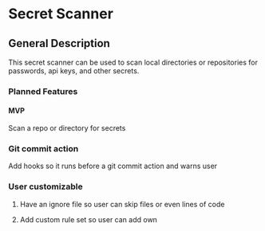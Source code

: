 # Secret Scanner

## General Description
This secret scanner can be used to scan local directories or repositories for passwords, api keys, and other secrets.

### Planned Features
#### MVP
Scan a repo or directory for secrets

### Git commit action
Add hooks so it runs before a git commit action and warns user

### User customizable
1. Have an ignore file so user can skip files or even lines of code

2. Add custom rule set so user can add own
